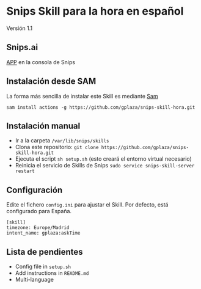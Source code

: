 
# Snips Skill para la hora en español
Versión 1.1

## Snips.ai
[APP](https://console.snips.ai/store/es/skill_m6K1Kv6kPbe) en la consola de Snips

## Instalación desde SAM
La forma más sencilla de instalar este Skill es mediante [Sam](https://snips.gitbook.io/getting-started/installation)

`sam install actions -g https://github.com/gplaza/snips-skill-hora.git`

## Instalación manual
- Ir a la carpeta `/var/lib/snips/skills`
- Clona este repositorio: `git clone https://github.com/gplaza/snips-skill-hora.git`
- Ejecuta el script `sh setup.sh` (esto creará el entorno virtual necesario)
- Reinicia el servicio de Skills de Snips `sudo service snips-skill-server restart`

## Configuración
Edite el fichero `config.ini` para ajustar el Skill.
Por defecto, está configurado para España.

```
[skill]
timezone: Europe/Madrid
intent_name: gplaza:askTime
```

## Lista de pendientes
- Config file in `setup.sh`
- Add instructions in `README.md`
- Multi-language
